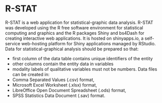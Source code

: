 # R-STAT
R-STAT is a web application for statistical-graphic data analysis. 
R-STAT was developed using the R free software environment for statistical computing and graphics and the R packages Shiny and bs4Dash for creating interactive web applications. 
It is hosted on shinyapps.io, a self-service web-hosting platform for Shiny applications managed by RStudio.
Data for statistical-graphical analysis should be prepared so that:
- first column of the data table contains unique identifiers of the entity
- other columns contain the entity data in variables
- modality labels of qualitative variables must not be numbers.
Data files can be created in:
- Comma Separated Values (.csv) format,
- Microsoft Excel Worksheet (.xlsx) format,
- LibreOffice Open Document Spreadsheet (.ods) format,
- SPSS Statistics Data Document (.sav) format.

